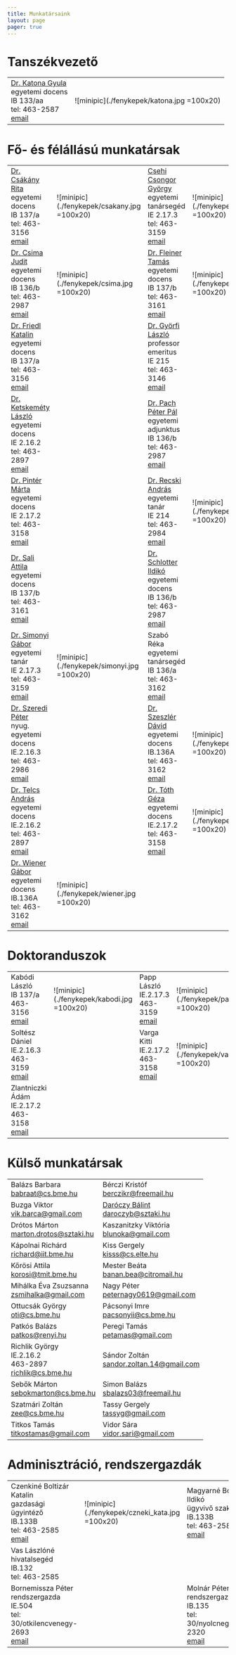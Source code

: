 ```yaml
---
title: Munkatársaink
layout: page 
pager: true 
---
```


Tanszékvezető
=============

|               |               |
| ------------- |:-------------:| 
|[Dr. Katona Gyula](http://www.cs.bme.hu/~kiskat)<br> egyetemi docens<br>IB 133/aa <br> tel: 463-2587<br>[email](mailto:kiskat@cs.bme.hu)  |  ![minipic](./fenykepek/katona.jpg =100x20)| 


Fő- és félállású munkatársak
=============================

|               |               |               |               | 
| ------------- |---------------| ------------- |---------------|
|[Dr. Csákány Rita](http://www.cs.bme.hu/~csakany)	<br> egyetemi docens		<br>IB 137/a 	<br> tel: 463-3156<br>[email](mailto:csakany@cs.bme.hu)	|![minipic](./fenykepek/csakany.jpg =100x20)| [Csehi Csongor György](http://www.cs.bme.hu/~cscsgy)	<br> egyetemi tanársegéd<br>IE 2.17.3 	<br> tel: 463-3159<br>[email](mailto:cscsgy@cs.bme.hu)	|![minipic](./fenykepek/csehi.jpg =100x20)| 
|[Dr. Csima Judit](http://www.cs.bme.hu/~csima)		<br> egyetemi docens		<br>IB 136/b 	<br> tel: 463-2987<br>[email](mailto:csima@cs.bme.hu)  	|![minipic](./fenykepek/csima.jpg =100x20)  | [Dr. Fleiner Tamás](http://www.cs.bme.hu/~fleiner)		<br> egyetemi docens 	<br>IB 137/b 	<br> tel: 463-3161<br>[email](mailto:fleiner@cs.bme.hu)	|![minipic](./fenykepek/fleiner.jpg =100x20)| 
|[Dr. Friedl Katalin](http://www.cs.bme.hu/~friedl)	<br> egyetemi docens		<br>IB 137/a 	<br> tel: 463-3156<br>[email](mailto:friedl@cs.bme.hu) 	|										    | [Dr. Györfi László](http://www.cs.bme.hu/~gyorfi)		<br> professor emeritus <br>IE 215 		<br> tel: 463-3146<br>[email](mailto:gyorfi@cs.bme.hu)	|											| 
|[Dr. Ketskeméty László](http://www.cs.bme.hu/~kela)<br> egyetemi docens		<br>IE 2.16.2 	<br> tel: 463-2897<br>[email](mailto:kela@cs.bme.hu)  	|											| [Dr. Pach Péter Pál](http://www.cs.bme.hu/~ppp)		<br> egyetemi adjunktus <br>IB 136/b 	<br> tel: 463-2987<br>[email](mailto:ppp@cs.bme.hu)		|  											| 
|[Dr. Pintér Márta](http://www.cs.bme.hu/~marti)	<br> egyetemi docens		<br>IE 2.17.2 	<br> tel: 463-3158<br>[email](mailto:marti@cs.bme.hu) 	|											| [Dr. Recski András](http://www.cs.bme.hu/~recski)		<br> egyetemi tanár 	<br>IE 214 		<br> tel: 463-2984<br>[email](mailto:recski@cs.bme.hu)	|![minipic](./fenykepek/recski.jpg =100x20)| 
|[Dr. Sali Attila](http://www.cs.bme.hu/~sali)		<br> egyetemi docens		<br>IB 137/b	<br> tel: 463-3161<br>[email](mailto:sali@renyi.hu)   	|											| [Dr. Schlotter Ildikó](http://www.cs.bme.hu/~ildi)		<br> egyetemi docens	<br>IB 136/b 	<br> tel: 463-2987<br>[email](mailto:ildi@cs.bme.hu)	| 									   | 
|[Dr. Simonyi Gábor](http://www.cs.bme.hu/~simonyi)	<br> egyetemi tanár			<br>IE 2.17.3	<br> tel: 463-3159<br>[email](mailto:simonyi@renyi.hu)  |![minipic](./fenykepek/simonyi.jpg =100x20)| Szabó Réka 											<br> egyetemi tanársegéd<br>IB 136/a 	<br> tel: 463-3162<br>[email](mailto:szabo@cs.bme.hu)	|										   | 
|[Dr. Szeredi Péter](http://www.cs.bme.hu/~szeredi)	<br> nyug. egyetemi docens	<br>IE.2.16.3	<br> tel: 463-2986<br>[email](mailto:szeredi@cs.bme.hu) |											| [Dr. Szeszlér Dávid](http://www.cs.bme.hu/~szeszler) 	<br> egyetemi docens	<br>IB.136A		<br> tel: 463-3162<br>[email](mailto:szeszler@cs.bme.hu)|![minipic](./fenykepek/szeszler.jpg =100x20)| 
|[Dr. Telcs András](http://www.cs.bme.hu/~telcs)	<br> egyetemi docens		<br>IE.2.16.2	<br> tel: 463-2897<br>[email](mailto:telcs@cs.bme.hu)  	|											| [Dr. Tóth Géza](http://www.cs.bme.hu/~geza)			<br> egyetemi docens	<br>IE.2.17.2	<br> tel: 463-3158<br>[email](mailto:geza@renyi.hu)		|![minipic](./fenykepek/toth.jpg =100x20)|
|[Dr. Wiener Gábor](http://www.cs.bme.hu/~wiener)	<br> egyetemi docens		<br>IB.136A		<br> tel: 463-3162<br>[email](mailto:wiener@cs.bme.hu) 	|![minipic](./fenykepek/wiener.jpg =100x20) |


Doktoranduszok
==============

|               |               |               |               |
| ------------- |---------------| ------------- |---------------| 
|Kabódi László  <br> IB 137/a  <br> 463-3156 <br> [email](mailto:kabodil@gmail.com) | ![minipic](./fenykepek/kabodi.jpg =100x20) | Papp László	<br> IE.2.17.3 <br>	463-3159 <br> [email](mailto:lazsa@gmail.com)	| ![minipic](./fenykepek/papp.jpg =100x20)| 
|Soltész Dániel	<br> IE.2.16.3 <br>	463-3159 <br> [email](mailto:solteszd@cs.bme.hu) | 											| Varga Kitti 	<br> IE.2.17.2 <br>	463-3158 <br> [email](mailto:vkitti@cs.bme.hu)	| ![minipic](./fenykepek/varga.jpg =100x20)|
|Zlantniczki Ádám  <br> IE.2.17.2 <br>	463-3158 <br>[email](mailto:adam.zlatniczki@cs.bme.hu)	| | | |

Külső munkatársak
==================

|               |               |
| ------------- |---------------| 
| Balázs Barbara	 	 	<br> babraat@cs.bme.hu | Bérczi Kristóf	 	 	 	<br> berczikr@freemail.hu |
| Buzga Viktor	 	 	 	<br> vik.barca@gmail.com |  [Daróczy Bálint](http://www.cs.bme.hu/~daroczyb)	 	 	 	<br> daroczyb@sztaki.hu |
| Drótos Márton	 	 	 	<br>marton.drotos@sztaki.hu | Kaszanitzky Viktória	 	 	<br> blunoka@gmail.com |
| Kápolnai Richárd	 	 	<br> richard@iit.bme.hu | Kiss Gergely	 	 	 	    <br> kisss@cs.elte.hu |
| Kőrösi Attila	 	 	 	<br> korosi@tmit.bme.hu | Mester Beáta	 	 	 	    <br>  banan.bea@citromail.hu |
| Mihálka Éva Zsuzsanna	 	<br> zsmihalka@gmail.com | Nagy Péter	 	 	 	    <br> peternagy0619@gmail.com |
| Ottucsák György	        <br> oti@cs.bme.hu | Pácsonyi Imre	 	 	 	    <br> pacsonyii@cs.bme.hu |
| Patkós Balázs	 	 	 	<br> patkos@renyi.hu | Peregi Tamás	 	 	 	    <br> petamas@gmail.com |
| Richlik György	 		<br> IE.2.16.2	<br> 463-2897	<br> richlik@cs.bme.hu |  Sándor Zoltán	 	 	 	<br> sandor.zoltan.14@gmail.com |
| Sebők Márton	 	 	 	<br> sebokmarton@cs.bme.hu | Simon Balázs	 	 	 	<br> sbalazs03@freemail.hu |
| Szatmári Zoltán	  	 	<br> zee@cs.bme.hu | Tassy Gergely	 	 	 	<br> tassyg@gmail.com |
| Titkos Tamás	 	 	 	<br> titkostamas@gmail.com | Vidor Sára	 	 	 	<br> vidor.sari@gmail.com |

Adminisztráció, rendszergazdák
==============================

|               |               |                |               |
| ------------- |---------------|  ------------- |---------------| 
|Czenkiné Boltizár Katalin	 	<br> gazdasági ügyintéző <br> IB.133B <br>	tel: 463-2585	<br> [email](mailto:czenki@cs.bme.hu) |![minipic](./fenykepek/czneki_kata.jpg =100x20)| Magyarné Boltizár Ildikó	 	<br> ügyvivő szakértő <br> IB.133B <br>	tel: 463-2585	<br> [email](mailto:boltizar@cs.bme.hu) | ![minipic](./fenykepek/boltizar.jpg =100x20)|
|Vas Lászlóné	 	<br> hivatalsegéd <br> IB.132 <br>	tel: 463-2585 |  | | |
|Bornemissza Péter	 	<br> rendszergazda <br> IE.504 <br>	tel: 30/otkilencvenegy-2693	<br> [email](mailto:bornemissza.peter@cs.bme.hu) | |Molnár Péter	 	<br> rendszergazda<br> IB.135  <br>	tel: 30/nyolcnegyvenegy-2320	<br> [email](mailto:mpeter@cs.bme.hu) | |
